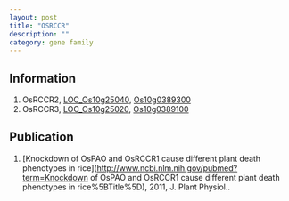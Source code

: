 ```yaml
---
layout: post
title: "OSRCCR"
description: ""
category: gene family
---
```


## Information
1. OsRCCR2, [LOC_Os10g25040](http://rice.plantbiology.msu.edu/cgi-bin/ORF_infopage.cgi?orf=LOC_Os10g25040), [Os10g0389300](http://rapdb.dna.affrc.go.jp/viewer/gbrowse_details/irgsp1?name=Os10g0389300)
2. OsRCCR3, [LOC_Os10g25020](http://rice.plantbiology.msu.edu/cgi-bin/ORF_infopage.cgi?orf=LOC_Os10g25020), [Os10g0389100](http://rapdb.dna.affrc.go.jp/viewer/gbrowse_details/irgsp1?name=Os10g0389100)

## Publication
1. [Knockdown of OsPAO and OsRCCR1 cause different plant death phenotypes in rice](http://www.ncbi.nlm.nih.gov/pubmed?term=Knockdown of OsPAO and OsRCCR1 cause different plant death phenotypes in rice%5BTitle%5D), 2011, J. Plant Physiol..



